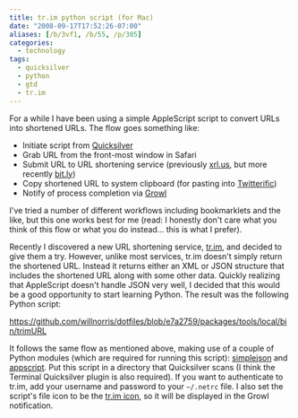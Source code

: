 ```yaml
---
title: tr.im python script (for Mac)
date: "2008-09-17T17:52:26-07:00"
aliases: [/b/3vf1, /b/55, /p/305]
categories:
  - technology
tags:
  - quicksilver
  - python
  - gtd
  - tr.im
---
```


For a while I have been using a simple AppleScript script to convert URLs into shortened URLs. The flow goes something
like:

- Initiate script from [Quicksilver][]
- Grab URL from the front-most window in Safari
- Submit URL to URL shortening service (previously [xrl.us][], but more recently [bit.ly][])
- Copy shortened URL to system clipboard (for pasting into [Twitterific][])
- Notify of process completion via [Growl][]

I've tried a number of different workflows including bookmarklets and the like, but this one works best for me (read: I
honestly don't care what you think of this flow or what you do instead... this is what I prefer).

Recently I discovered a new URL shortening service, [tr.im][], and decided to give them a try. However, unlike most
services, tr.im doesn't simply return the shortened URL. Instead it returns either an XML or JSON structure that
includes the shortened URL along with some other data. Quickly realizing that AppleScript doesn't handle JSON very
well, I decided that this would be a good opportunity to start learning Python. The result was the following Python
script:

<https://github.com/willnorris/dotfiles/blob/e7a2759/packages/tools/local/bin/trimURL>

It follows the same flow as mentioned above, making use of a couple of Python modules (which are required for running
this script): [simplejson][] and [appscript][]. Put this script in a directory that Quicksilver scans (I think the
Terminal Quicksilver plugin is also required). If you want to authenticate to tr.im, add your username and password to
your `~/.netrc` file. I also set the script's file icon to be the [tr.im icon][], so it will be displayed in the Growl
notification.

[Quicksilver]: https://qsapp.com/
[xrl.us]: http://xrl.us/
[bit.ly]: http://bit.ly/
[Twitterific]: http://iconfactory.com/software/twitterrific
[Growl]: http://growl.info/
[tr.im]: http://tr.im/
[simplejson]: http://pypi.python.org/pypi/simplejson
[appscript]: http://appscript.sourceforge.net/
[tr.im icon]: https://github.com/willnorris/dotfiles/blob/e7a2759/packages/tools/local/bin/.trim.png
